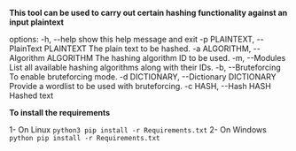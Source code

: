 **This tool can be used to carry out certain hashing functionality against an input plaintext**

options:
  -h, --help            show this help message and exit
  -p PLAINTEXT, --PlainText PLAINTEXT
                        The plain text to be hashed.
  -a ALGORITHM, --Algorithm ALGORITHM
                        The hashing algorithm ID to be used.
  -m, --Modules         List all available hashing algorithms along with their IDs.
  -b, --Bruteforcing    To enable bruteforcing mode.
  -d DICTIONARY, --Dictionary DICTIONARY
                        Provide a wordlist to be used with bruteforcing.
  -c HASH, --Hash HASH  Hashed text

**To install the requirements**

1- On Linux
`python3 pip install -r Requirements.txt`
2- On Windows
`python pip install -r Requirements.txt`
